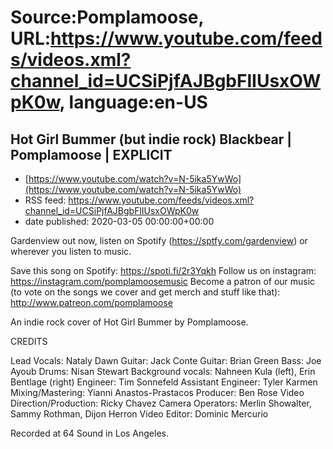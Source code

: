 # Source:Pomplamoose, URL:https://www.youtube.com/feeds/videos.xml?channel_id=UCSiPjfAJBgbFlIUsxOWpK0w, language:en-US

## Hot Girl Bummer (but indie rock) Blackbear | Pomplamoose | EXPLICIT
 - [https://www.youtube.com/watch?v=N-5ika5YwWo](https://www.youtube.com/watch?v=N-5ika5YwWo)
 - RSS feed: https://www.youtube.com/feeds/videos.xml?channel_id=UCSiPjfAJBgbFlIUsxOWpK0w
 - date published: 2020-03-05 00:00:00+00:00

Gardenview out now, listen on Spotify (https://sptfy.com/gardenview) or wherever you listen to music.

 Save this song on Spotify: https://spoti.fi/2r3Yqkh
Follow us on instagram: https://instagram.com/pomplamoosemusic
Become a patron of our music (to vote on the songs we cover and get merch and stuff like that): http://www.patreon.com/pomplamoose

An indie rock cover of Hot Girl Bummer by Pomplamoose.

CREDITS

Lead Vocals: Nataly Dawn
Guitar: Jack Conte
Guitar: Brian Green 
Bass: Joe Ayoub
Drums: Nisan Stewart
Background vocals: Nahneen Kula (left), Erin Bentlage (right)
Engineer: Tim Sonnefeld 
Assistant Engineer: Tyler Karmen
Mixing/Mastering: Yianni Anastos-Prastacos
Producer: Ben Rose
Video Direction/Production: Ricky Chavez 
Camera Operators: Merlin Showalter, Sammy Rothman, Dijon Herron
Video Editor: Dominic Mercurio

Recorded at 64 Sound in Los Angeles.

